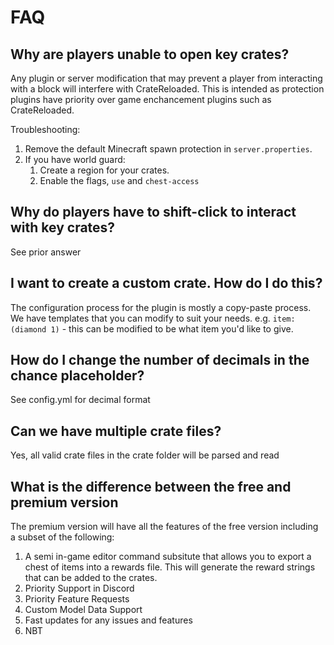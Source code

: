 # FAQ

## Why are players unable to open key crates?

Any plugin or server modification that may prevent a player from interacting with
a block will interfere with CrateReloaded. This is intended as protection plugins have priority over game enchancement plugins such as CrateReloaded.

Troubleshooting:

1. Remove the default Minecraft spawn protection in `server.properties`.
2. If you have world guard:
    1. Create a region for your crates.
    2. Enable the flags, `use` and `chest-access`

## Why do players have to shift-click to interact with key crates?

See prior answer

## I want to create a custom crate. How do I do this? 

The configuration process for the plugin is mostly a copy-paste process. We have templates that you can modify to suit your needs. e.g. `item:(diamond 1)` - this can be modified to be what item you'd like to give.

## How do I change the number of decimals in the chance placeholder?

See config.yml for decimal format

## Can we have multiple crate files?

Yes, all valid crate files in the crate folder will be parsed and read

## What is the difference between the free and premium version

The premium version will have all the features of the free version including a subset of the following:

1. A semi in-game editor command subsitute that allows you to export a chest of items into a rewards file. This will generate the reward strings that can be added to the crates. 
2. Priority Support in Discord
3. Priority Feature Requests
4. Custom Model Data Support
5. Fast updates for any issues and features
6. NBT
